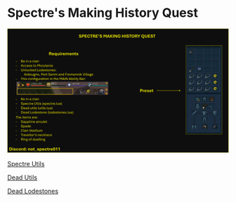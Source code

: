 # Spectre's Making History Quest

![image](img1.png)

[Spectre Utils](https://github.com/spectre011-code/Public-ME-Scripts/blob/main/Libraries/spectre.lua)

[Dead Utils](https://me.deadcod.es/dead-utils)
  
[Dead Lodestones](https://me.deadcod.es/lodestones)
